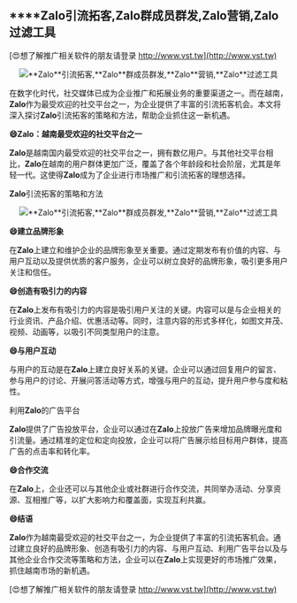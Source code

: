 ## ****Zalo**引流拓客,**Zalo**群成员群发,**Zalo**营销,**Zalo**过滤工具**

[😍想了解推广相关软件的朋友请登录 http://www.vst.tw](http://www.vst.tw)

 <center><img src="https://vst.tw/MP4/tuiguang/png/6.png" alt="**Zalo**引流拓客,**Zalo**群成员群发,**Zalo**营销,**Zalo**过滤工具"></center>

在数字化时代，社交媒体已成为企业推广和拓展业务的重要渠道之一。而在越南，**Zalo**作为最受欢迎的社交平台之一，为企业提供了丰富的引流拓客机会。本文将深入探讨**Zalo**引流拓客的策略和方法，帮助企业抓住这一新机遇。

**😄**Zalo**：越南最受欢迎的社交平台之一**

**Zalo**是越南国内最受欢迎的社交平台之一，拥有数亿用户。与其他社交平台相比，**Zalo**在越南的用户群体更加广泛，覆盖了各个年龄段和社会阶层，尤其是年轻一代。这使得**Zalo**成为了企业进行市场推广和引流拓客的理想选择。

**Zalo**引流拓客的策略和方法

 <center><img src="https://vst.tw/MP4/tuiguang/png/7.png" alt="**Zalo**引流拓客,**Zalo**群成员群发,**Zalo**营销,**Zalo**过滤工具"></center>

**😄建立品牌形象**

在**Zalo**上建立和维护企业的品牌形象至关重要。通过定期发布有价值的内容、与用户互动以及提供优质的客户服务，企业可以树立良好的品牌形象，吸引更多用户关注和信任。

**😄创造有吸引力的内容**

在**Zalo**上发布有吸引力的内容是吸引用户关注的关键。内容可以是与企业相关的行业资讯、产品介绍、优惠活动等。同时，注意内容的形式多样化，如图文并茂、视频、动画等，以吸引不同类型用户的注意。

**😄与用户互动**

与用户的互动是在**Zalo**上建立良好关系的关键。企业可以通过回复用户的留言、参与用户的讨论、开展问答活动等方式，增强与用户的互动，提升用户参与度和粘性。

利用**Zalo**的广告平台

**Zalo**提供了广告投放平台，企业可以通过在**Zalo**上投放广告来增加品牌曝光度和引流量。通过精准的定位和定向投放，企业可以将广告展示给目标用户群体，提高广告的点击率和转化率。

**😄合作交流**

在**Zalo**上，企业还可以与其他企业或社群进行合作交流，共同举办活动、分享资源、互相推广等，以扩大影响力和覆盖面，实现互利共赢。

**😄结语**

**Zalo**作为越南最受欢迎的社交平台之一，为企业提供了丰富的引流拓客机会。通过建立良好的品牌形象、创造有吸引力的内容、与用户互动、利用广告平台以及与其他企业合作交流等策略和方法，企业可以在**Zalo**上实现更好的市场推广效果，抓住越南市场的新机遇。

[😍想了解推广相关软件的朋友请登录 http://www.vst.tw](http://www.vst.tw)



